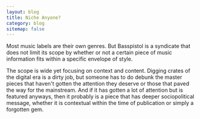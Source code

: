 ```yaml
---
layout: blog
title: Niche Anyone?
category: blog
sitemap: false
---
```

Most music labels are their own genres. But Basspistol is a syndicate that does not limit its scope by whether or not a certain piece of music information fits within a specific envelope of style. 

The scope is wide yet focusing on context and content. Digging crates of the digital era is a dirty job, but someone has to do debunk the master pieces that haven't gotten the attention they deserve or those that paved the way for the mainstream. And if it has gotten a lot of attention but is featured anyways, then it probably is a piece that has deeper sociopolitical message, whether it is contextual within the time of publication or simply a forgotten gem.